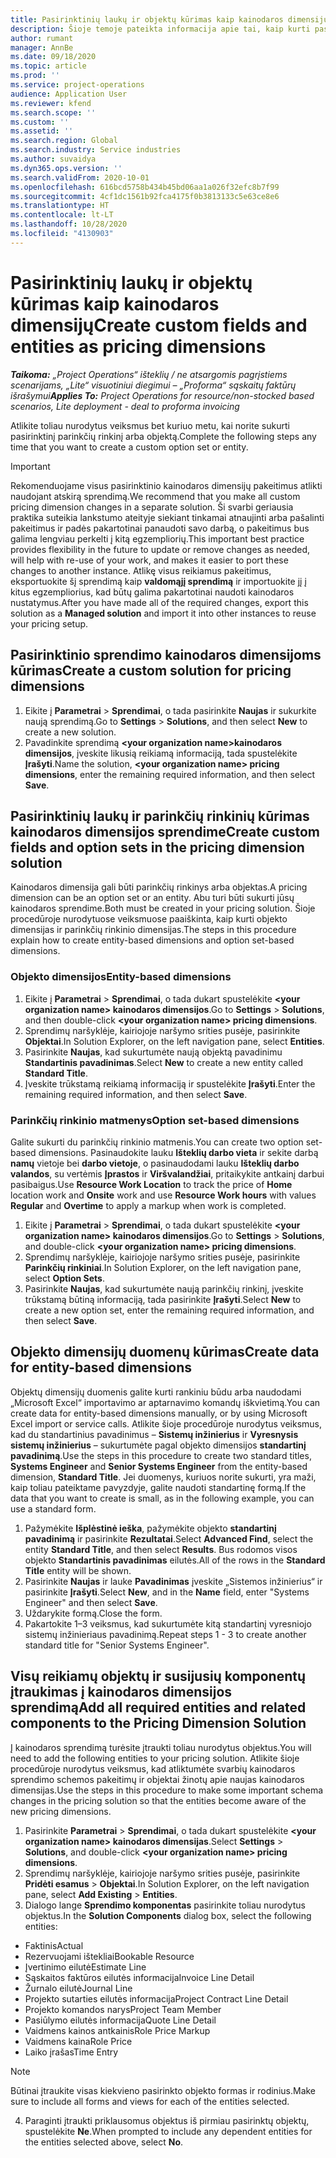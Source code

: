 ```yaml
---
title: Pasirinktinių laukų ir objektų kūrimas kaip kainodaros dimensijų
description: Šioje temoje pateikta informacija apie tai, kaip kurti pasirinktinių parinkčių rinkinius arba objektus.
author: rumant
manager: AnnBe
ms.date: 09/18/2020
ms.topic: article
ms.prod: ''
ms.service: project-operations
audience: Application User
ms.reviewer: kfend
ms.search.scope: ''
ms.custom: ''
ms.assetid: ''
ms.search.region: Global
ms.search.industry: Service industries
ms.author: suvaidya
ms.dyn365.ops.version: ''
ms.search.validFrom: 2020-10-01
ms.openlocfilehash: 616bcd5758b434b45bd06aa1a026f32efc8b7f99
ms.sourcegitcommit: 4cf1dc1561b92fca4175f0b3813133c5e63ce8e6
ms.translationtype: HT
ms.contentlocale: lt-LT
ms.lasthandoff: 10/28/2020
ms.locfileid: "4130903"
---
```

# <a name="create-custom-fields-and-entities-as-pricing-dimensions"></a><span data-ttu-id="423fc-103">Pasirinktinių laukų ir objektų kūrimas kaip kainodaros dimensijų</span><span class="sxs-lookup"><span data-stu-id="423fc-103">Create custom fields and entities as pricing dimensions</span></span>

<span data-ttu-id="423fc-104">_**Taikoma:** „Project Operations“ išteklių / ne atsargomis pagrįstiems scenarijams, „Lite“ visuotiniui diegimui – „Proforma“ sąskaitų faktūrų išrašymui_</span><span class="sxs-lookup"><span data-stu-id="423fc-104">_**Applies To:** Project Operations for resource/non-stocked based scenarios, Lite deployment - deal to proforma invoicing_</span></span>

<span data-ttu-id="423fc-105">Atlikite toliau nurodytus veiksmus bet kuriuo metu, kai norite sukurti pasirinktinį parinkčių rinkinį arba objektą.</span><span class="sxs-lookup"><span data-stu-id="423fc-105">Complete the following steps any time that you want to create a custom option set or entity.</span></span>

> [!IMPORTANT]
> <span data-ttu-id="423fc-106">Rekomenduojame visus pasirinktinio kainodaros dimensijų pakeitimus atlikti naudojant atskirą sprendimą.</span><span class="sxs-lookup"><span data-stu-id="423fc-106">We recommend that you make all custom pricing dimension changes in a separate solution.</span></span> <span data-ttu-id="423fc-107">Ši svarbi geriausia praktika suteikia lankstumo ateityje siekiant tinkamai atnaujinti arba pašalinti pakeitimus ir padės pakartotinai panaudoti savo darbą, o pakeitimus bus galima lengviau perkelti į kitą egzempliorių.</span><span class="sxs-lookup"><span data-stu-id="423fc-107">This important best practice provides flexibility in the future to update or remove changes as needed, will help with re-use of your work, and makes it easier to port these changes to another instance.</span></span> <span data-ttu-id="423fc-108">Atlikę visus reikiamus pakeitimus, eksportuokite šį sprendimą kaip **valdomąjį sprendimą** ir importuokite jį į kitus egzempliorius, kad būtų galima pakartotinai naudoti kainodaros nustatymus.</span><span class="sxs-lookup"><span data-stu-id="423fc-108">After you have made all of the required changes, export this solution as a **Managed solution** and import it into other instances to reuse your pricing setup.</span></span>


## <a name="create-a-custom-solution-for-pricing-dimensions"></a><span data-ttu-id="423fc-109">Pasirinktinio sprendimo kainodaros dimensijoms kūrimas</span><span class="sxs-lookup"><span data-stu-id="423fc-109">Create a custom solution for pricing dimensions</span></span>
1. <span data-ttu-id="423fc-110">Eikite į **Parametrai** > **Sprendimai**, o tada pasirinkite **Naujas** ir sukurkite naują sprendimą.</span><span class="sxs-lookup"><span data-stu-id="423fc-110">Go to **Settings** > **Solutions**, and then select **New** to create a new solution.</span></span> 
2. <span data-ttu-id="423fc-111">Pavadinkite sprendimą **\<your organization name>kainodaros dimensijos**, įveskite likusią reikiamą informaciją, tada spustelėkite **Įrašyti**.</span><span class="sxs-lookup"><span data-stu-id="423fc-111">Name the solution, **\<your organization name> pricing dimensions**, enter the remaining required information, and then select **Save**.</span></span>
  
## <a name="create-custom-fields-and-option-sets-in-the-pricing-dimension-solution"></a><span data-ttu-id="423fc-112">Pasirinktinių laukų ir parinkčių rinkinių kūrimas kainodaros dimensijos sprendime</span><span class="sxs-lookup"><span data-stu-id="423fc-112">Create custom fields and option sets in the pricing dimension solution</span></span>

<span data-ttu-id="423fc-113">Kainodaros dimensija gali būti parinkčių rinkinys arba objektas.</span><span class="sxs-lookup"><span data-stu-id="423fc-113">A pricing dimension can be an option set or an entity.</span></span> <span data-ttu-id="423fc-114">Abu turi būti sukurti jūsų kainodaros sprendime.</span><span class="sxs-lookup"><span data-stu-id="423fc-114">Both must be created in your pricing solution.</span></span> <span data-ttu-id="423fc-115">Šioje procedūroje nurodytuose veiksmuose paaiškinta, kaip kurti objekto dimensijas ir parinkčių rinkinio dimensijas.</span><span class="sxs-lookup"><span data-stu-id="423fc-115">The steps in this procedure explain how to create entity-based dimensions and option set-based dimensions.</span></span>

### <a name="entity-based-dimensions"></a><span data-ttu-id="423fc-116">Objekto dimensijos</span><span class="sxs-lookup"><span data-stu-id="423fc-116">Entity-based dimensions</span></span>

1. <span data-ttu-id="423fc-117">Eikite į **Parametrai** > **Sprendimai**, o tada dukart spustelėkite **\<your organization name> kainodaros dimensijos**.</span><span class="sxs-lookup"><span data-stu-id="423fc-117">Go to **Settings** > **Solutions**, and then double-click **\<your organization name> pricing dimensions**.</span></span>
2. <span data-ttu-id="423fc-118">Sprendimų naršyklėje, kairiojoje naršymo srities pusėje, pasirinkite **Objektai**.</span><span class="sxs-lookup"><span data-stu-id="423fc-118">In Solution Explorer, on the left navigation pane, select **Entities**.</span></span>
3. <span data-ttu-id="423fc-119">Pasirinkite **Naujas**, kad sukurtumėte naują objektą pavadinimu **Standartinis pavadinimas**.</span><span class="sxs-lookup"><span data-stu-id="423fc-119">Select **New** to create a new entity called **Standard Title**.</span></span> 
4. <span data-ttu-id="423fc-120">Įveskite trūkstamą reikiamą informaciją ir spustelėkite **Įrašyti**.</span><span class="sxs-lookup"><span data-stu-id="423fc-120">Enter the remaining required information, and then select **Save**.</span></span>


### <a name="option-set-based-dimensions"></a><span data-ttu-id="423fc-121">Parinkčių rinkinio matmenys</span><span class="sxs-lookup"><span data-stu-id="423fc-121">Option set-based dimensions</span></span> 
<span data-ttu-id="423fc-122">Galite sukurti du parinkčių rinkinio matmenis.</span><span class="sxs-lookup"><span data-stu-id="423fc-122">You can create two option set-based dimensions.</span></span> <span data-ttu-id="423fc-123">Pasinaudokite lauku **Išteklių darbo vieta** ir sekite darbą **namų** vietoje bei **darbo vietoje**, o pasinaudodami lauku **Išteklių darbo valandos**, su vertėmis **Įprastos** ir **Viršvalandžiai**, pritaikykite antkainį darbui pasibaigus.</span><span class="sxs-lookup"><span data-stu-id="423fc-123">Use **Resource Work Location** to track the price of **Home** location work and **Onsite** work and use **Resource Work hours** with values **Regular** and **Overtime** to apply a markup when work is completed.</span></span>


1. <span data-ttu-id="423fc-124">Eikite į **Parametrai** > **Sprendimai**, o tada dukart spustelėkite **\<your organization name> kainodaros dimensijos**.</span><span class="sxs-lookup"><span data-stu-id="423fc-124">Go to **Settings** > **Solutions**, and double-click  **\<your organization name> pricing dimensions**.</span></span> 
2. <span data-ttu-id="423fc-125">Sprendimų naršyklėje, kairiojoje naršymo srities pusėje, pasirinkite **Parinkčių rinkiniai**.</span><span class="sxs-lookup"><span data-stu-id="423fc-125">In Solution Explorer, on the left navigation pane, select  **Option Sets**.</span></span> 
3. <span data-ttu-id="423fc-126">Pasirinkite **Naujas**, kad sukurtumėte naują parinkčių rinkinį, įveskite trūkstamą būtiną informaciją, tada pasirinkite **Įrašyti**.</span><span class="sxs-lookup"><span data-stu-id="423fc-126">Select **New** to create a new option set, enter the remaining required information, and then select **Save**.</span></span>

## <a name="create-data-for-entity-based-dimensions"></a><span data-ttu-id="423fc-127">Objekto dimensijų duomenų kūrimas</span><span class="sxs-lookup"><span data-stu-id="423fc-127">Create data for entity-based dimensions</span></span>

<span data-ttu-id="423fc-128">Objektų dimensijų duomenis galite kurti rankiniu būdu arba naudodami „Microsoft Excel“ importavimo ar aptarnavimo komandų iškvietimą.</span><span class="sxs-lookup"><span data-stu-id="423fc-128">You can create data for entity-based dimensions manually, or by using Microsoft Excel import or service calls.</span></span> <span data-ttu-id="423fc-129">Atlikite šioje procedūroje nurodytus veiksmus, kad du standartinius pavadinimus – **Sistemų inžinierius** ir **Vyresnysis sistemų inžinierius** – sukurtumėte pagal objekto dimensijos **standartinį pavadinimą**.</span><span class="sxs-lookup"><span data-stu-id="423fc-129">Use the steps in this procedure to create two standard titles, **Systems Engineer** and **Senior Systems Engineer** from the entity-based dimension, **Standard Title**.</span></span> <span data-ttu-id="423fc-130">Jei duomenys, kuriuos norite sukurti, yra maži, kaip toliau pateiktame pavyzdyje, galite naudoti standartinę formą.</span><span class="sxs-lookup"><span data-stu-id="423fc-130">If the data that you want to create is small, as in the following example, you can use a standard form.</span></span>

1. <span data-ttu-id="423fc-131">Pažymėkite **Išplėstinė ieška**, pažymėkite objekto **standartinį pavadinimą** ir pasirinkite **Rezultatai**.</span><span class="sxs-lookup"><span data-stu-id="423fc-131">Select **Advanced Find**, select the entity **Standard Title**, and then select **Results**.</span></span> <span data-ttu-id="423fc-132">Bus rodomos visos objekto **Standartinis pavadinimas** eilutės.</span><span class="sxs-lookup"><span data-stu-id="423fc-132">All of the rows in the **Standard Title** entity will be shown.</span></span>
2. <span data-ttu-id="423fc-133">Pasirinkite **Naujas** ir lauke **Pavadinimas** įveskite „Sistemos inžinierius“ ir pasirinkite **Įrašyti**.</span><span class="sxs-lookup"><span data-stu-id="423fc-133">Select **New**, and in the **Name** field, enter "Systems Engineer" and then select **Save**.</span></span>
3. <span data-ttu-id="423fc-134">Uždarykite formą.</span><span class="sxs-lookup"><span data-stu-id="423fc-134">Close the form.</span></span> 
4. <span data-ttu-id="423fc-135">Pakartokite 1–3 veiksmus, kad sukurtumėte kitą standartinį vyresniojo sistemų inžinieriaus pavadinimą.</span><span class="sxs-lookup"><span data-stu-id="423fc-135">Repeat steps 1 - 3 to create another standard title for "Senior Systems Engineer".</span></span>

## <a name="add-all-required-entities-and-related-components-to-the-pricing-dimension-solution"></a><span data-ttu-id="423fc-136">Visų reikiamų objektų ir susijusių komponentų įtraukimas į kainodaros dimensijos sprendimą</span><span class="sxs-lookup"><span data-stu-id="423fc-136">Add all required entities and related components to the Pricing Dimension Solution</span></span>
<span data-ttu-id="423fc-137">Į kainodaros sprendimą turėsite įtraukti toliau nurodytus objektus.</span><span class="sxs-lookup"><span data-stu-id="423fc-137">You will need to add the following entities to your pricing solution.</span></span> <span data-ttu-id="423fc-138">Atlikite šioje procedūroje nurodytus veiksmus, kad atliktumėte svarbių kainodaros sprendimo schemos pakeitimų ir objektai žinotų apie naujas kainodaros dimensijas.</span><span class="sxs-lookup"><span data-stu-id="423fc-138">Use the steps in this procedure to make some important schema changes in the pricing solution so that the entities become aware of the new pricing dimensions.</span></span>

1. <span data-ttu-id="423fc-139">Pasirinkite **Parametrai** > **Sprendimai**, o tada dukart spustelėkite **\<your organization name> kainodaros dimensijas**.</span><span class="sxs-lookup"><span data-stu-id="423fc-139">Select **Settings** > **Solutions**, and double-click **\<your organization name> pricing dimensions**.</span></span> 
2. <span data-ttu-id="423fc-140">Sprendimų naršyklėje, kairiojoje naršymo srities pusėje, pasirinkite **Pridėti esamus** > **Objektai**.</span><span class="sxs-lookup"><span data-stu-id="423fc-140">In Solution Explorer, on the left navigation pane, select **Add Existing** > **Entities**.</span></span>
3. <span data-ttu-id="423fc-141">Dialogo lange **Sprendimo komponentas** pasirinkite toliau nurodytus objektus.</span><span class="sxs-lookup"><span data-stu-id="423fc-141">In the **Solution Components** dialog box, select the following entities:</span></span>

  - <span data-ttu-id="423fc-142">Faktinis</span><span class="sxs-lookup"><span data-stu-id="423fc-142">Actual</span></span>
  - <span data-ttu-id="423fc-143">Rezervuojami ištekliai</span><span class="sxs-lookup"><span data-stu-id="423fc-143">Bookable Resource</span></span>
  - <span data-ttu-id="423fc-144">Įvertinimo eilutė</span><span class="sxs-lookup"><span data-stu-id="423fc-144">Estimate Line</span></span>
  - <span data-ttu-id="423fc-145">Sąskaitos faktūros eilutės informacija</span><span class="sxs-lookup"><span data-stu-id="423fc-145">Invoice Line Detail</span></span>
  - <span data-ttu-id="423fc-146">Žurnalo eilutė</span><span class="sxs-lookup"><span data-stu-id="423fc-146">Journal Line</span></span>
  - <span data-ttu-id="423fc-147">Projekto sutarties eilutės informacija</span><span class="sxs-lookup"><span data-stu-id="423fc-147">Project Contract Line Detail</span></span>
  - <span data-ttu-id="423fc-148">Projekto komandos narys</span><span class="sxs-lookup"><span data-stu-id="423fc-148">Project Team Member</span></span>
  - <span data-ttu-id="423fc-149">Pasiūlymo eilutės informacija</span><span class="sxs-lookup"><span data-stu-id="423fc-149">Quote Line Detail</span></span>
  - <span data-ttu-id="423fc-150">Vaidmens kainos antkainis</span><span class="sxs-lookup"><span data-stu-id="423fc-150">Role Price Markup</span></span>
  - <span data-ttu-id="423fc-151">Vaidmens kaina</span><span class="sxs-lookup"><span data-stu-id="423fc-151">Role Price</span></span> 
  - <span data-ttu-id="423fc-152">Laiko įrašas</span><span class="sxs-lookup"><span data-stu-id="423fc-152">Time Entry</span></span> 


> [!NOTE]
> <span data-ttu-id="423fc-153">Būtinai įtraukite visas kiekvieno pasirinkto objekto formas ir rodinius.</span><span class="sxs-lookup"><span data-stu-id="423fc-153">Make sure to include all forms and views for each of the entities selected.</span></span>

4. <span data-ttu-id="423fc-154">Paraginti įtraukti priklausomus objektus iš pirmiau pasirinktų objektų, spustelėkite **Ne**.</span><span class="sxs-lookup"><span data-stu-id="423fc-154">When prompted to include any dependent entities for the entities selected above, select **No**.</span></span>

